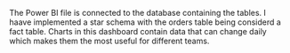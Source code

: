 The Power BI file is connected to the database containing the tables.
I haave implemented a star schema with the orders table being considerd a fact table.
Charts in this dashboard contain data that can change daily which makes them the most useful for different teams.
